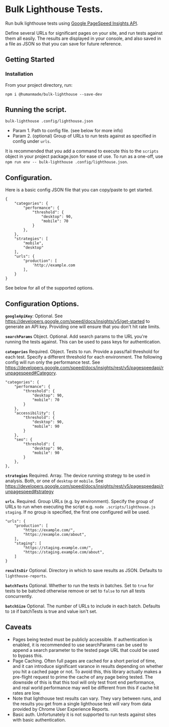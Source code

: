 # Bulk Lighthouse Tests.

Run bulk lighthouse tests using [Google PageSpeed Insights API](https://developers.google.com/speed/docs/insights/v5/about).

Define several URLs for significant pages on your site, and run tests against them all easily. The results are displayed in your console, and also saved in a file as JSON so that you can save for future reference.

## Getting Started 

### Installation

From your project directory, run: 

```
npm i @humanmade/bulk-lighthouse --save-dev
```

## Running the script. 

```
bulk-lighthouse .config/lighthouse.json
```

* Param 1. Path to config file. (see below for more info)
* Param 2. (optional) Group of URLs to run tests against as specified in config under `urls`.

It is recommended that you add a command to execute this to the `scripts` object in your project package.json for ease of use. To run as a one-off, use `npm run env -- bulk-lighthouse .config/lighthouse.json`.

## Configuration.

Here is a basic config JSON file that you can copy/paste to get started. 

```
{
	"categories": {
		"performance": {
			"threshold": {
				"desktop": 90,
				"mobile": 70
			}
		},
	},
	"strategies": [
		"mobile",
		"desktop"
	],
	"urls": {
		"production": [
			'http://example.com
		],
	}
}
```

See below for all of the supported options. 

## Configuration Options. 

**`googleApiKey`**: Optional. See https://developers.google.com/speed/docs/insights/v5/get-started to generate an API key. Providing one will ensure that you don't hit rate limits.

**`searchParams`** Object. Optional. Add search params to the URL you're running the tests against. This can be used to pass keys for authentication.

**`categories`** Required. Object. Tests to run. Provide a pass/fail threshold for each test. Specify a different threshold for each environment. The following config will run only the performance test.  See https://developers.google.com/speed/docs/insights/rest/v5/pagespeedapi/runpagespeed#Category.

```
"categories": {
	"performance": {
		"threshold": {
			"desktop": 90,
			"mobile": 70
		}
	},
	"accessibility": {
		"threshold": {
			"desktop": 90,
			"mobile": 90
		}
	},
	"seo": {
		"threshold": {
			"desktop": 90,
			"mobile": 90
		}
	},
},
```

**`strategies`** Required. Array. The device running strategy to be used in analysis. Both, or one of `desktop` or `mobile`. See https://developers.google.com/speed/docs/insights/rest/v5/pagespeedapi/runpagespeed#strategy

**`urls`**. Required. Group URLs (e.g. by environment). Specify the group of URLs to run when executing the script e.g. `node .scripts/lighthouse.js staging`. If no group is specified, the first one configured will be used.

```
"urls": {
	"production": [
		"https://example.com/",
		"https://example.com/about",
	],
	"staging": [
		"https://staging.example.com/",
		"https://staging.example.com/about",
	]
}
```

**`resultsDir`** Optional. Directory in which to save results as JSON. Defaults to `lighthouse-reports`.

**`batchTests`** Optional. Whether to run the tests in batches. Set to `true` for tests to be batched otherwise remove or set to `false` to run all tests concurrently.

**`batchSize`** Optional. The number of URLs to include in each batch. Defaults to `10` if batchTests is true and value isn't set.

## Caveats

* Pages being tested must be publicly accessible. If authentication is enabled, it is recommended to use searchParams can be used to append a search parameter to the tested page URL that could be used to bypass this.
* Page Caching. Often full pages are cached for a short period of time, and it can introduce significant varance in results depending on whether you hit a cached page or not. To avoid this, this library actually makes a pre-flight request to prime the cache of any page being tested. The downside of this is that this tool will only test front end performance, and real world performance may well be different from this if cache hit rates are low. 
* Note that lighthouse test results can vary. They vary between runs, and the results you get from a single lighthouse test will vary from data provided by Chrome User Experience Reports.
* Basic auth. Unfortunately it is not supported to run tests against sites with basic authentication. 
